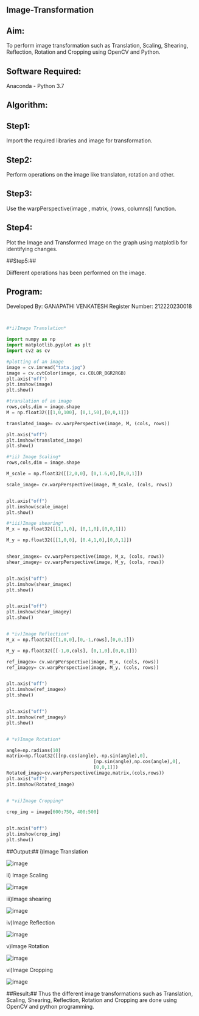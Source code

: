 ## Image-Transformation ##

## Aim: ##
To perform image transformation such as Translation, Scaling, Shearing, Reflection, Rotation and Cropping using OpenCV and Python.

## Software Required: ##
Anaconda - Python 3.7

## Algorithm: ##

## Step1: ##

Import the required libraries and image for transformation.

## Step2: ##

Perform operations on the image like translaton, rotation and other.

## Step3: ##

Use the warpPerspective(image , matrix, (rows, columns)) function.

## Step4: ##

Plot the Image and Transformed Image on the graph using matplotlib for identifying changes.

##Step5:##

Diifferent operations has been performed on the image.

## Program: ##
Developed By: GANAPATHI VENKATESH
Register Number: 212220230018
```python


#*i)Image Translation*

import numpy as np
import matplotlib.pyplot as plt 
import cv2 as cv 

#plotting of an image 
image = cv.imread("tata.jpg")
image = cv.cvtColor(image, cv.COLOR_BGR2RGB)
plt.axis("off")
plt.imshow(image)
plt.show()

#translation of an image 
rows,cols,dim = image.shape
M = np.float32([[1,0,100], [0,1,50],[0,0,1]])

translated_image= cv.warpPerspective(image, M, (cols, rows))

plt.axis("off")
plt.imshow(translated_image)
plt.show()

#*ii) Image Scaling*
rows,cols,dim = image.shape

M_scale = np.float32([[2,0,0], [0,1.6,0],[0,0,1]])

scale_image= cv.warpPerspective(image, M_scale, (cols, rows))


plt.axis("off")
plt.imshow(scale_image)
plt.show()

#*iii)Image shearing*
M_x = np.float32([[1,1,0], [0,1,0],[0,0,1]])

M_y = np.float32([[1,0,0], [0.4,1,0],[0,0,1]])


shear_imagex= cv.warpPerspective(image, M_x, (cols, rows))
shear_imagey= cv.warpPerspective(image, M_y, (cols, rows))


plt.axis("off")
plt.imshow(shear_imagex)
plt.show()


plt.axis("off")
plt.imshow(shear_imagey)
plt.show()


# *iv)Image Reflection*
M_x = np.float32([[1,0,0],[0,-1,rows],[0,0,1]])

M_y = np.float32([[-1,0,cols], [0,1,0],[0,0,1]])

ref_imagex= cv.warpPerspective(image, M_x, (cols, rows))
ref_imagey= cv.warpPerspective(image, M_y, (cols, rows))


plt.axis("off")
plt.imshow(ref_imagex)
plt.show()


plt.axis("off")
plt.imshow(ref_imagey)
plt.show()


# *v)Image Rotation*

angle=np.radians(10)
matrix=np.float32([[np.cos(angle),-np.sin(angle),0],
                                [np.sin(angle),np.cos(angle),0],
                                [0,0,1]])
Rotated_image=cv.warpPerspective(image,matrix,(cols,rows))
plt.axis("off")
plt.imshow(Rotated_image)


# *vi)Image Cropping*
    
crop_img = image[600:750, 400:500]


plt.axis("off")
plt.imshow(crop_img)
plt.show()
```
##Output:##
i)Image Translation

![image](https://github.com/20004426-venkatesh/Image-Transformation/blob/main/cr1.jpg)

ii) Image Scaling

![image](https://github.com/20004426-venkatesh/Image-Transformation/blob/main/cr2.jpg)

iii)Image shearing

![image](https://github.com/20004426-venkatesh/Image-Transformation/blob/main/cr3.jpg)

iv)Image Reflection

![image](https://github.com/20004426-venkatesh/Image-Transformation/blob/main/cr4.jpg)

v)Image Rotation

![image](https://github.com/20004426-venkatesh/Image-Transformation/blob/main/cr5.jpg)

vi)Image Cropping

![image](https://github.com/20004426-venkatesh/Image-Transformation/blob/main/cr6.jpg)

##Result:##
Thus the different image transformations such as Translation, Scaling, Shearing, Reflection, Rotation and Cropping are done using OpenCV and python programming.

